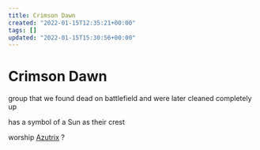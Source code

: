 ```yaml
---
title: Crimson Dawn
created: "2022-01-15T12:35:21+00:00"
tags: []
updated: "2022-01-15T15:30:56+00:00"
---
```


# Crimson Dawn

group that we found dead on battlefield and were later cleaned completely up

has a symbol of a Sun as their crest

worship [Azutrix](Azutrix.md) ?
